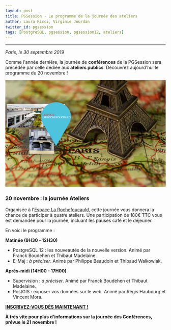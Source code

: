 ```yaml
---
layout: post
title: PGSession - Le programme de la journée des ateliers
author: Laura Ricci, Virginie Jourdan
twitter_id: pgsession
tags: [PostgreSQL, pgsession, pgsession12, ateliers]
---
```


---

*Paris, le 30 septembre 2019*

Comme l'année dernière, la journée de **conférences** de la PGSession sera précédée par celle dédiée aux **ateliers publics**.
Découvrez aujourd'hui le programme du 20 novembre !

<!--MORE-->

![la_rochefoucauld_localisation.png](https://raw.githubusercontent.com/lauraricci/blog.dalibo.com/gh-pages/img/la_rochefoucauld_localisation.png)

### 20 novembre : la journée Ateliers

Organisée à l'[Espace La Rochefoucauld](https://formeret.fr/nos-espaces/espace-la-rochefoucauld/), cette journée vous donnera la chance de participer à quatre ateliers. 
Une participation de 180€ TTC vous est demandée pour la journée, incluant les pauses café et le déjeuner. 

En voici le programme :

**Matinée (9H30 - 12H30)**

   * PostgreSQL 12 : les nouveautés de la nouvelle version. Animé par Franck Boudehen et Thibaut Madelaine.
   * E-Maj : *à préciser*. Animé par Philippe Beaudoin et Thibaud Walkowiak.

**Après-midi (14H00 - 17H00)**

   * Supervision : *à préciser*. Animé par Franck Boudehen et Thibaut Madelaine.
   * PostGIS : exposer vos données sur le web. Animé par Régis Haubourg et Vincent Mora.
   
   

[**INSCRIVEZ-VOUS DÈS MAINTENANT !**](mailto:contact@dalibo.com?subject=PGSession:%20inscription%20aux%20Ateliers)



**À très vite pour plus d'informations sur la journée des Conférences, prévue le 21 novembre !**


 




